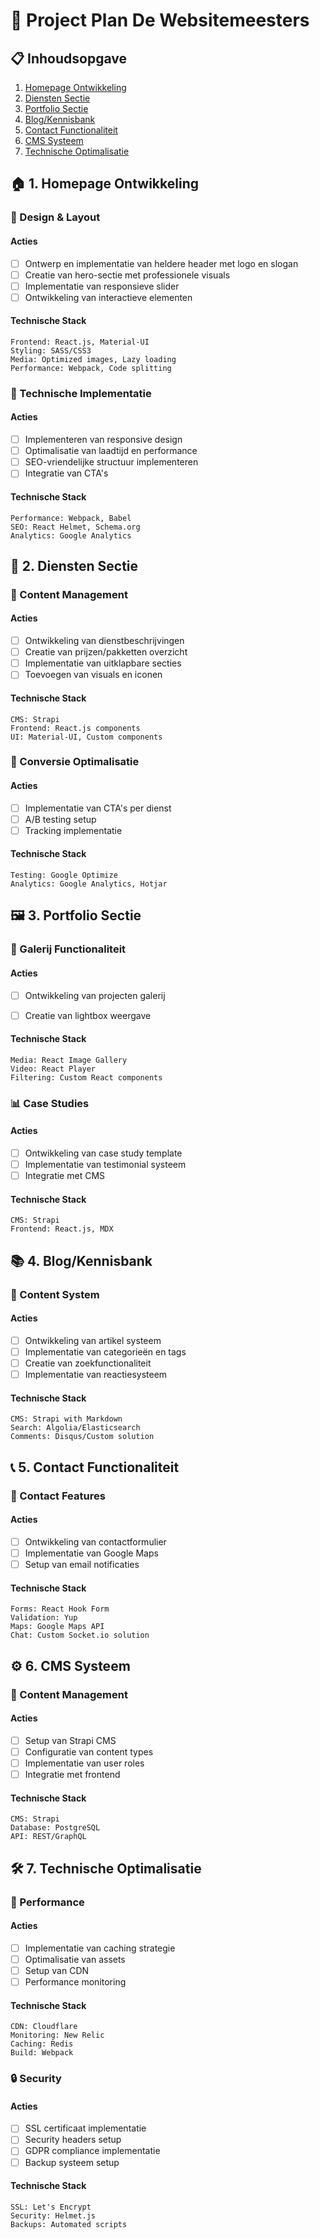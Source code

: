 # 🚀 Project Plan De Websitemeesters

## 📋 Inhoudsopgave
1. [Homepage Ontwikkeling](#homepage)
2. [Diensten Sectie](#diensten)
3. [Portfolio Sectie](#portfolio)
4. [Blog/Kennisbank](#blog)
5. [Contact Functionaliteit](#contact)
6. [CMS Systeem](#cms)
7. [Technische Optimalisatie](#tech-opt)

## <a name="homepage"></a>🏠 1. Homepage Ontwikkeling

### 🎨 Design & Layout
#### Acties
- [ ] Ontwerp en implementatie van heldere header met logo en slogan
- [ ] Creatie van hero-sectie met professionele visuals
- [ ] Implementatie van responsieve slider
- [ ] Ontwikkeling van interactieve elementen

#### Technische Stack
```
Frontend: React.js, Material-UI
Styling: SASS/CSS3
Media: Optimized images, Lazy loading
Performance: Webpack, Code splitting
```

### 🔧 Technische Implementatie
#### Acties
- [ ] Implementeren van responsive design
- [ ] Optimalisatie van laadtijd en performance
- [ ] SEO-vriendelijke structuur implementeren
- [ ] Integratie van CTA's

#### Technische Stack
```
Performance: Webpack, Babel
SEO: React Helmet, Schema.org
Analytics: Google Analytics
```

## <a name="diensten"></a>💼 2. Diensten Sectie

### 📝 Content Management
#### Acties
- [ ] Ontwikkeling van dienstbeschrijvingen
- [ ] Creatie van prijzen/pakketten overzicht
- [ ] Implementatie van uitklapbare secties
- [ ] Toevoegen van visuals en iconen

#### Technische Stack
```
CMS: Strapi
Frontend: React.js components
UI: Material-UI, Custom components
```

### 🎯 Conversie Optimalisatie
#### Acties
- [ ] Implementatie van CTA's per dienst
- [ ] A/B testing setup
- [ ] Tracking implementatie

#### Technische Stack
```
Testing: Google Optimize
Analytics: Google Analytics, Hotjar
```

## <a name="portfolio"></a>🖼️ 3. Portfolio Sectie

### 📸 Galerij Functionaliteit
#### Acties
- [ ] Ontwikkeling van projecten galerij
- [ ] Creatie van lightbox weergave


#### Technische Stack
```
Media: React Image Gallery
Video: React Player
Filtering: Custom React components
```

### 📊 Case Studies
#### Acties
- [ ] Ontwikkeling van case study template
- [ ] Implementatie van testimonial systeem
- [ ] Integratie met CMS

#### Technische Stack
```
CMS: Strapi
Frontend: React.js, MDX
```

## <a name="blog"></a>📚 4. Blog/Kennisbank

### 📖 Content System
#### Acties
- [ ] Ontwikkeling van artikel systeem
- [ ] Implementatie van categorieën en tags
- [ ] Creatie van zoekfunctionaliteit
- [ ] Implementatie van reactiesysteem

#### Technische Stack
```
CMS: Strapi with Markdown
Search: Algolia/Elasticsearch
Comments: Disqus/Custom solution
```

## <a name="contact"></a>📞 5. Contact Functionaliteit

### 📨 Contact Features
#### Acties
- [ ] Ontwikkeling van contactformulier
- [ ] Implementatie van Google Maps
- [ ] Setup van email notificaties

#### Technische Stack
```
Forms: React Hook Form
Validation: Yup
Maps: Google Maps API
Chat: Custom Socket.io solution
```

## <a name="cms"></a>⚙️ 6. CMS Systeem

### 📝 Content Management
#### Acties
- [ ] Setup van Strapi CMS
- [ ] Configuratie van content types
- [ ] Implementatie van user roles
- [ ] Integratie met frontend

#### Technische Stack
```
CMS: Strapi
Database: PostgreSQL
API: REST/GraphQL
```

## <a name="tech-opt"></a>🛠️ 7. Technische Optimalisatie

### 🚀 Performance
#### Acties
- [ ] Implementatie van caching strategie
- [ ] Optimalisatie van assets
- [ ] Setup van CDN
- [ ] Performance monitoring

#### Technische Stack
```
CDN: Cloudflare
Monitoring: New Relic
Caching: Redis
Build: Webpack
```

### 🔒 Security
#### Acties
- [ ] SSL certificaat implementatie
- [ ] Security headers setup
- [ ] GDPR compliance implementatie
- [ ] Backup systeem setup

#### Technische Stack
```
SSL: Let's Encrypt
Security: Helmet.js
Backups: Automated scripts
```
